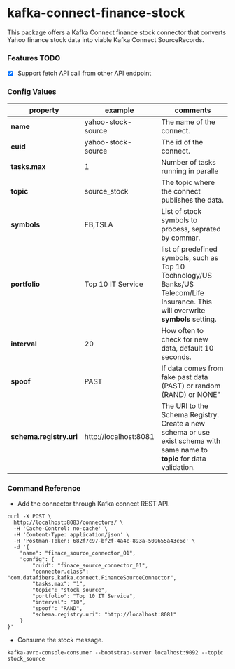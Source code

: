# kafka-connect-finance-stock
This package offers a Kafka Connect finance stock connector that converts Yahoo finance stock data into viable Kafka Connect
SourceRecords.

### Features TODO
- [x] Support fetch API call from other API endpoint

### Config Values ###
| property       | example      | comments                                            |
|----------------|--------------|-----------------------------------------------------|
| __name__   |yahoo-stock-source            |The name of the connect. |
| __cuid__   |yahoo-stock-source            |The id of the connect. |
| __tasks.max__|1|Number of tasks running in paralle|
| __topic__      |source_stock  |The topic where the connect publishes the data.                         |
| __symbols__    |FB,TSLA       |List of stock symbols to process, seprated by commar.|
| __portfolio__  |Top 10 IT Service|list of predefined symbols, such as Top 10 Technology/US Banks/US Telecom/Life Insurance. This will overwrite __symbols__ setting.|
| __interval__   |20            |How often to check for new data, default 10 seconds. |
| __spoof__      |PAST          |If data comes from fake past data (PAST) or random (RAND) or NONE"|
| __schema.registry.uri__   |http://localhost:8081            |The URI to the Schema Registry. Create a new schema or use exist schema with same name to __topic__ for data validation.|


### Command Reference
* Add the connector through Kafka connect REST API.
```
curl -X POST \
  http://localhost:8083/connectors/ \
  -H 'Cache-Control: no-cache' \
  -H 'Content-Type: application/json' \
  -H 'Postman-Token: 682f7c97-bf2f-4a4c-893a-509655a43c6c' \
  -d '{
    "name": "finace_source_connector_01",
    "config": {
    	"cuid": "finace_source_connector_01",
        "connector.class": "com.datafibers.kafka.connect.FinanceSourceConnector",
        "tasks.max": "1",
        "topic": "stock_source",
        "portfolio": "Top 10 IT Service",
        "interval": "10",
        "spoof": "RAND",
        "schema.registry.uri": "http://localhost:8081"
    }
}'
```
* Consume the stock message.
```
kafka-avro-console-consumer --bootstrap-server localhost:9092 --topic stock_source
```
